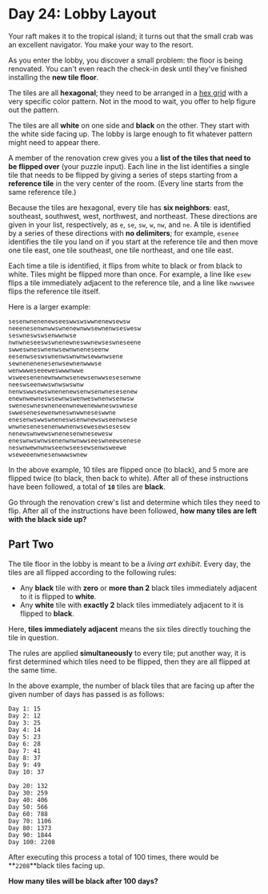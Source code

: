 # Day 24: Lobby Layout

Your raft makes it to the tropical island; it turns out that the small crab was an excellent navigator. You make your way to the resort.

As you enter the lobby, you discover a small problem: the floor is being renovated. You can't even reach the check-in desk until they've finished installing the **new tile floor**.

The tiles are all **hexagonal**; they need to be arranged in a [hex grid](https://en.wikipedia.org/wiki/Hexagonal_tiling) with a very specific color pattern. Not in the mood to wait, you offer to help figure out the pattern.

The tiles are all **white** on one side and **black** on the other. They start with the white side facing up. The lobby is large enough to fit whatever pattern might need to appear there.

A member of the renovation crew gives you a **list of the tiles that need to be flipped over** (your puzzle input). Each line in the list identifies a single tile that needs to be flipped by giving a series of steps starting from a **reference tile** in the very center of the room. (Every line starts from the same reference tile.)

Because the tiles are hexagonal, every tile has **six neighbors**: east, southeast, southwest, west, northwest, and northeast. These directions are given in your list, respectively, as `e`, `se`, `sw`, `w`, `nw`, and `ne`. A tile is identified by a series of these directions with **no delimiters**; for example, `esenee` identifies the tile you land on if you start at the reference tile and then move one tile east, one tile southeast, one tile northeast, and one tile east.

Each time a tile is identified, it flips from white to black or from black to white. Tiles might be flipped more than once. For example, a line like `esew` flips a tile immediately adjacent to the reference tile, and a line like `nwwswee` flips the reference tile itself.

Here is a larger example:

```
sesenwnenenewseeswwswswwnenewsewsw
neeenesenwnwwswnenewnwwsewnenwseswesw
seswneswswsenwwnwse
nwnwneseeswswnenewneswwnewseswneseene
swweswneswnenwsewnwneneseenw
eesenwseswswnenwswnwnwsewwnwsene
sewnenenenesenwsewnenwwwse
wenwwweseeeweswwwnwwe
wsweesenenewnwwnwsenewsenwwsesesenwne
neeswseenwwswnwswswnw
nenwswwsewswnenenewsenwsenwnesesenew
enewnwewneswsewnwswenweswnenwsenwsw
sweneswneswneneenwnewenewwneswswnese
swwesenesewenwneswnwwneseswwne
enesenwswwswneneswsenwnewswseenwsese
wnwnesenesenenwwnenwsewesewsesesew
nenewswnwewswnenesenwnesewesw
eneswnwswnwsenenwnwnwwseeswneewsenese
neswnwewnwnwseenwseesewsenwsweewe
wseweeenwnesenwwwswnew
```

In the above example, 10 tiles are flipped once (to black), and 5 more are flipped twice (to black, then back to white). After all of these instructions have been followed, a total of **`10`** tiles are **black**.

Go through the renovation crew's list and determine which tiles they need to flip. After all of the instructions have been followed, **how many tiles are left with the black side up?**

## Part Two

The tile floor in the lobby is meant to be a *living art exhibit*. Every day, the tiles are all flipped according to the following rules:

- Any **black** tile with **zero** or **more than 2** black tiles immediately adjacent to it is flipped to **white**.
- Any **white** tile with **exactly 2** black tiles immediately adjacent to it is flipped to **black**.

Here, **tiles immediately adjacent** means the six tiles directly touching the tile in question.

The rules are applied **simultaneously** to every tile; put another way, it is first determined which tiles need to be flipped, then they are all flipped at the same time.

In the above example, the number of black tiles that are facing up after the given number of days has passed is as follows:

```
Day 1: 15
Day 2: 12
Day 3: 25
Day 4: 14
Day 5: 23
Day 6: 28
Day 7: 41
Day 8: 37
Day 9: 49
Day 10: 37

Day 20: 132
Day 30: 259
Day 40: 406
Day 50: 566
Day 60: 788
Day 70: 1106
Day 80: 1373
Day 90: 1844
Day 100: 2208
```

After executing this process a total of 100 times, there would be **`2208`**black tiles facing up.

**How many tiles will be black after 100 days?**
